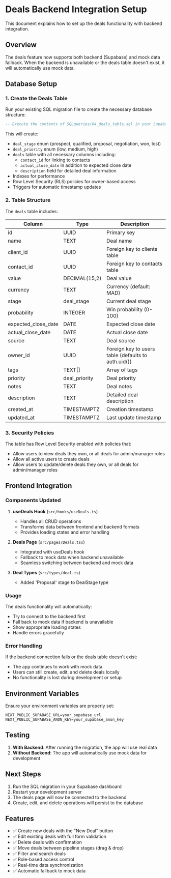 # Deals Backend Integration Setup

This document explains how to set up the deals functionality with backend integration.

## Overview

The deals feature now supports both backend (Supabase) and mock data fallback. When the backend is unavailable or the deals table doesn't exist, it will automatically use mock data.

## Database Setup

### 1. Create the Deals Table

Run your existing SQL migration file to create the necessary database structure:

```sql
-- Execute the contents of SQLqueries/04_deals_table.sql in your Supabase SQL Editor
```

This will create:
- `deal_stage` enum (prospect, qualified, proposal, negotiation, won, lost)
- `deal_priority` enum (low, medium, high)  
- `deals` table with all necessary columns including:
  - `contact_id` for linking to contacts
  - `actual_close_date` in addition to expected close date
  - `description` field for detailed deal information
- Indexes for performance
- Row Level Security (RLS) policies for owner-based access
- Triggers for automatic timestamp updates

### 2. Table Structure

The `deals` table includes:

| Column | Type | Description |
|--------|------|-------------|
| id | UUID | Primary key |
| name | TEXT | Deal name |
| client_id | UUID | Foreign key to clients table |
| contact_id | UUID | Foreign key to contacts table |
| value | DECIMAL(15,2) | Deal value |
| currency | TEXT | Currency (default: MAD) |
| stage | deal_stage | Current deal stage |
| probability | INTEGER | Win probability (0-100) |
| expected_close_date | DATE | Expected close date |
| actual_close_date | DATE | Actual close date |
| source | TEXT | Deal source |
| owner_id | UUID | Foreign key to users table (defaults to auth.uid()) |
| tags | TEXT[] | Array of tags |
| priority | deal_priority | Deal priority |
| notes | TEXT | Deal notes |
| description | TEXT | Detailed deal description |
| created_at | TIMESTAMPTZ | Creation timestamp |
| updated_at | TIMESTAMPTZ | Last update timestamp |

### 3. Security Policies

The table has Row Level Security enabled with policies that:
- Allow users to view deals they own, or all deals for admin/manager roles
- Allow all active users to create deals
- Allow users to update/delete deals they own, or all deals for admin/manager roles

## Frontend Integration

### Components Updated

1. **useDeals Hook** (`src/hooks/useDeals.ts`)
   - Handles all CRUD operations
   - Transforms data between frontend and backend formats
   - Provides loading states and error handling

2. **Deals Page** (`src/pages/Deals.tsx`)
   - Integrated with useDeals hook
   - Fallback to mock data when backend unavailable
   - Seamless switching between backend and mock data

3. **Deal Types** (`src/types/deal.ts`)
   - Added 'Proposal' stage to DealStage type

### Usage

The deals functionality will automatically:
- Try to connect to the backend first
- Fall back to mock data if backend is unavailable
- Show appropriate loading states
- Handle errors gracefully

### Error Handling

If the backend connection fails or the deals table doesn't exist:
- The app continues to work with mock data
- Users can still create, edit, and delete deals locally
- No functionality is lost during development or setup

## Environment Variables

Ensure your environment variables are properly set:

```env
NEXT_PUBLIC_SUPABASE_URL=your_supabase_url
NEXT_PUBLIC_SUPABASE_ANON_KEY=your_supabase_anon_key
```

## Testing

1. **With Backend**: After running the migration, the app will use real data
2. **Without Backend**: The app will automatically use mock data for development

## Next Steps

1. Run the SQL migration in your Supabase dashboard
2. Restart your development server
3. The deals page will now be connected to the backend
4. Create, edit, and delete operations will persist to the database

## Features

- ✅ Create new deals with the "New Deal" button
- ✅ Edit existing deals with full form validation
- ✅ Delete deals with confirmation
- ✅ Move deals between pipeline stages (drag & drop)
- ✅ Filter and search deals
- ✅ Role-based access control
- ✅ Real-time data synchronization
- ✅ Automatic fallback to mock data 
